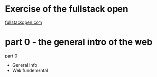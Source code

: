 # Exercise of the fullstack open

[fullstackopen.com](https://fullstackopen.com)

# part 0 - the general intro of the web

[part 0 ]('./part0/readme.md')

- General Info
- Web fundemental
